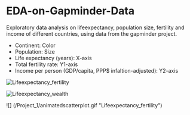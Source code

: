# EDA-on-Gapminder-Data
Exploratory data analysis on lifeexpectancy, population size, fertility and income of different countries, using data from the gapminder project. 

- Continent: Color
- Population: Size
- Life expectancy (years): X-axis
- Total fertility rate: Y1-axis
- Income per person (GDP/capita, PPP$ infaltion-adjusted): Y2-axis


![](/Project_1/rs_lifeexp_fertility.gif "Lifeexpectancy_fertility")

![](/Project_1/lifeexp_wealth.gif "Lifeexpectancy_wealth")

![] (/Project_1/animatedscatterplot.gif "Lifeexpectancy_fertility")
